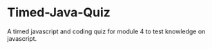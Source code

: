 # Timed-Java-Quiz
A timed javascript and coding quiz for module 4 to test knowledge on javascript.


